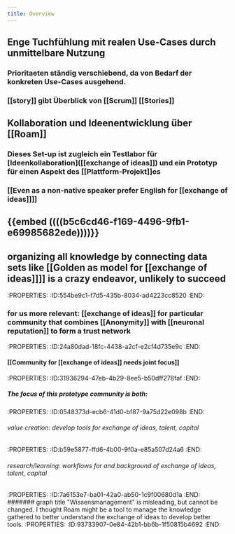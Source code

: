 ```yaml
---
title: Overview
---
```


## Enge Tuchfühlung mit realen Use-Cases durch unmittelbare Nutzung
### Prioritaeten ständig verschiebend, da von Bedarf der konkreten Use-Cases ausgehend.

### [[story]] gibt Überblick von [[Scrum]] [[Stories]] 

## Kollaboration und Ideenentwicklung über [[Roam]]
### Dieses Set-up ist zugleich ein Testlabor für [Ideenkollaboration]([[exchange of ideas]]) und ein Prototyp für einen Aspekt des [[Plattform-Projekt]]es

### [[Even as a non-native speaker prefer English for [[exchange of ideas]]]]

## {{embed ((((b5c6cd46-f169-4496-9fb1-e69985682ede))))}}

## organizing all knowledge by connecting data sets like [[Golden as model for [[exchange of ideas]]]] is a crazy endeavor, unlikely to succeed
:PROPERTIES:
:ID:554be9c1-f7d5-435b-8034-ad4223cc8520
:END:
### for us more relevant: [[exchange of ideas]] for particular community that combines [[Anonymity]] with [[neuronal reputation]] to form a trust network
:PROPERTIES:
:ID:24a80dad-18fc-4438-a2cf-e2cf4d735e9c
:END:
#### [[Community for [[exchange of ideas]] needs joint focus]]
:PROPERTIES:
:ID:31936294-47eb-4b29-8ee5-b50dff278faf
:END:
##### The focus of this prototype community is both:
:PROPERTIES:
:ID:0548373d-ecb6-41d0-bf87-9a75d22e098b
:END:
###### value creation: develop tools for exchange of ideas, talent, capital
:PROPERTIES:
:ID:b59e5877-ffd6-4b00-9f0a-e85a507d24a6
:END:

###### research/learning: workflows for and background of exchange of ideas, talent, capital
:PROPERTIES:
:ID:7a6153e7-ba01-42a0-ab50-1c9f00680d1a
:END:
####### graph title "Wissensmanagement" is misleading, but cannot be changed. I thought Roam might be a tool to manage the knowledge gathered to better understand the exchange of ideas to develop better tools.
:PROPERTIES:
:ID:93733907-0e84-42b1-bb6b-1f50815b4692
:END:
